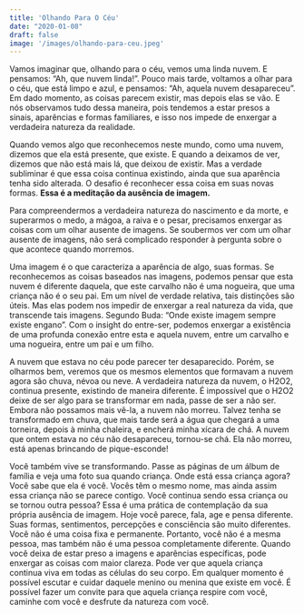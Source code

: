 ```yaml
---
title: 'Olhando Para O Céu'
date: "2020-01-08"
draft: false
image: '/images/olhando-para-ceu.jpeg'
---
```


Vamos imaginar que, olhando para o céu, vemos uma linda nuvem. E pensamos: “Ah, que nuvem linda!”. Pouco mais tarde, voltamos a olhar para o céu, que está limpo e azul, e pensamos: “Ah, aquela nuvem desapareceu”. Em dado momento, as coisas parecem existir, mas depois elas se vão. E nós observamos tudo dessa maneira, pois tendemos a estar presos a sinais, aparências e formas familiares, e isso nos impede de enxergar a verdadeira natureza da realidade.

Quando vemos algo que reconhecemos neste mundo, como uma nuvem, dizemos que ela está presente, que existe. E quando a deixamos de ver, dizemos que não está mais lá, que deixou de existir. Mas a verdade subliminar é que essa coisa continua existindo, ainda que sua aparência tenha sido alterada. O desafio é reconhecer essa coisa em suas novas formas. **Essa é a meditação da ausência de imagem.**

Para compreendermos a verdadeira natureza do nascimento e da morte, e superarmos o medo, a mágoa, a raiva e o pesar, precisamos enxergar as coisas com um olhar ausente de imagens. Se soubermos ver com um olhar ausente de imagens, não será complicado responder à pergunta sobre o que acontece quando morremos.

Uma imagem é o que caracteriza a aparência de algo, suas formas. Se reconhecemos as coisas baseados nas imagens, podemos pensar que esta nuvem é diferente daquela, que este carvalho não é uma nogueira, que uma criança não é o seu pai. Em um nível de verdade relativa, tais distinções são úteis. Mas elas podem nos impedir de enxergar a real natureza da vida, que transcende tais imagens. Segundo Buda: “Onde existe imagem sempre existe engano”. Com o insight do entre-ser, podemos enxergar a existência de uma profunda conexão entre esta e aquela nuvem, entre um carvalho e uma nogueira, entre um pai e um filho.

A nuvem que estava no céu pode parecer ter desaparecido. Porém, se olharmos bem, veremos que os mesmos elementos que formavam a nuvem
agora são chuva, névoa ou neve. A verdadeira natureza da nuvem, o H2O2, continua presente, existindo de maneira diferente. É impossível que o H2O2
deixe de ser algo para se transformar em nada, passe de ser a não ser. Embora não possamos mais vê-la, a nuvem não morreu. Talvez tenha se transformado em chuva, que mais tarde será a água que chegará a uma torneira, depois à minha chaleira, e encherá minha xícara de chá. A nuvem que ontem estava no céu não desapareceu, tornou-se chá. Ela não morreu, está apenas brincando de pique-esconde!

Você também vive se transformando. Passe as páginas de um álbum de família e veja uma foto sua quando criança. Onde está essa criança agora? Você sabe que ela é você. Vocês têm o mesmo nome, mas ainda assim essa criança não se parece contigo. Você continua sendo essa criança ou se tornou outra pessoa? Essa é uma prática de contemplação da sua própria ausência de imagem. Hoje você parece, fala, age e pensa diferente. Suas formas, sentimentos, percepções e consciência são muito diferentes. Você não é uma coisa fixa e permanente. Portanto, você não é a mesma pessoa, mas também não é uma pessoa completamente diferente. Quando você deixa de estar preso a imagens e aparências específicas, pode enxergar as coisas com maior clareza. Pode ver que aquela criança continua viva em todas as células do seu corpo. Em qualquer momento é possível escutar e cuidar daquele menino ou menina que existe em você. É possível fazer um convite para que aquela criança respire com você, caminhe com você e desfrute da natureza com você.